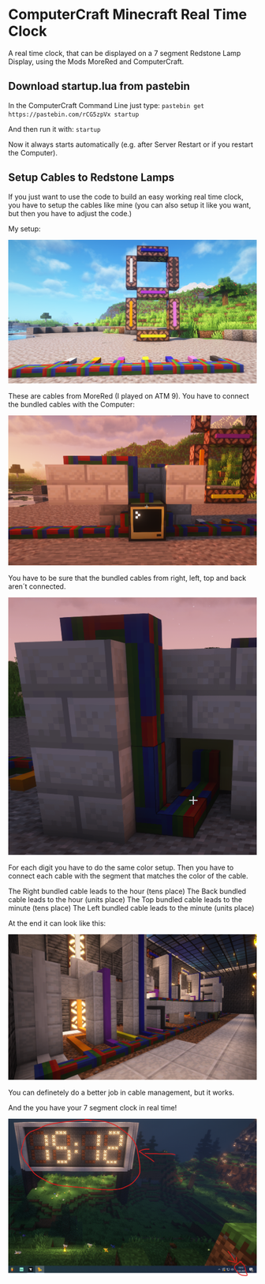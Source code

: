 # ComputerCraft Minecraft Real Time Clock
A real time clock, that can be displayed on a 7 segment Redstone Lamp Display, using the Mods MoreRed and ComputerCraft. 

## Download startup.lua from pastebin

In the ComputerCraft Command Line just type:
`pastebin get https://pastebin.com/rCG5zpVx startup`

And then run it with:
`startup`

Now it always starts automatically (e.g. after Server Restart or if you restart the Computer).

## Setup Cables to Redstone Lamps

If you just want to use the code to build an easy working real time clock, you have to setup the cables like mine (you can also setup it like you want, but then you have to adjust the code.)

My setup:

![Redstone Lamp Setup](/Setup.png)

These are cables from MoreRed (I played on ATM 9). You have to connect the bundled cables with the Computer:

![Front](computer.png)

You have to be sure that the bundled cables from right, left, top and back aren´t connected.

![Back](computer2.png)

For each digit you have to do the same color setup.
Then you have to connect each cable with the segment that matches the color of the cable.

The Right bundled cable leads to the hour (tens place)
The Back bundled cable leads to the hour (units place)
The Top bundled cable leads to the minute (tens place)
The Left bundled cable leads to the minute (units place)

At the end it can look like this:

![Cable Salad](cablemanagement.png)

You can definetely do a better job in cable management, but it works.

And the you have your 7 segment clock in real time!

![Clock](clock.png)
